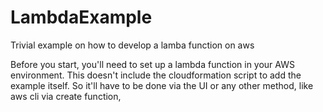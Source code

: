 # LambdaExample
Trivial example on how to develop a lamba function on aws

Before you start, you'll need to set up a lambda function in your AWS environment.
This doesn't include the cloudformation script to add the example itself.
So it'll have to be done via the UI or any other method, like aws cli via create function,